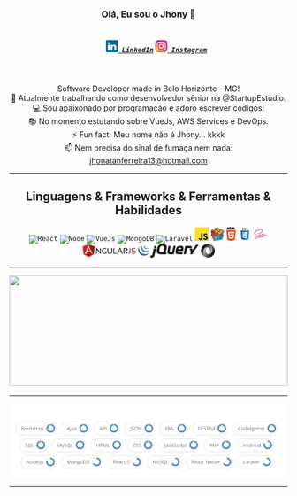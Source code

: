 <h3 align="center">Olá, Eu sou o Jhony 👋</h3>
<h5 align="center">
  <code>
    <a href="https://www.linkedin.com/in/jhonatanciriaco/" title="LinkedIn Profile"><img width="22" src="https://github.com/JhonySpark/JhonatanFCiriaco/blob/master/images/linkedin.svg"> LinkedIn</a></code>
  <code><a href="https://www.instagram.com/jhonatan_ciriaco/" title="Instagram Profile"><img width="22" src="https://github.com/JhonySpark/JhonatanFCiriaco/blob/master/images/instagram.svg"> Instagram</a></code>
</h5>
<br>
<p align="center">
  Software Developer made in Belo Horizonte - MG!
  <br>
  🔬 Atualmente trabalhando como desenvolvedor sênior na @StartupEstúdio.
   <br>
  💻 Sou apaixonado por programação e adoro escrever códigos! 
  <br>
  📚 No momento estutando sobre VueJs, AWS Services e DevOps. 
  <br>
  ⚡ Fun fact: Meu nome não é Jhony... kkkk
  <br>
  📫 Nem precisa do sinal de fumaça nem nada: <a href="mailto: jhonatanferreira13@hotmail.com">jhonatanferreira13@hotmail.com</a>
</p>

<hr>

<h2 align="center">Linguagens & Frameworks & Ferramentas & Habilidades</h2>

<p align="center">
  <code><img title="React" height="25" src="https://upload.wikimedia.org/wikipedia/commons/thumb/a/a7/React-icon.svg/512px-React-icon.svg.png"></code>
  <code><img title="Node" height="25" src="https://www.mediapreset.com/wp-content/uploads/2017/02/MediaPreset.com-Node.js-Application-Development-Service.jpg"></code>
  <code><img title="VueJs" height="25" src="https://www.fabiofranchino.com/assets/posts/vuejs-nice-to-meet-you/cover.png"></code>
  <code><img title="MongoDB" height="25" src="https://cdn.iconscout.com/icon/free/png-512/mongodb-5-1175140.png"></code>
  <code><img title="Laravel" height="25" src="https://cdn.iconscout.com/icon/free/png-256/laravel-226015.png"></code>
  <code><img title="Javascript" height="25" src="https://github.com/JhonySpark/JhonatanFCiriaco/blob/master/images/javascript.svg"></code>
  <code><img title="Problem Solving" height="25" src="https://github.com/JhonySpark/JhonatanFCiriaco/blob/master/images/problemSolving.png"></code>
  <code><img title="HTML5" height="25" src="https://github.com/JhonySpark/JhonatanFCiriaco/blob/master/images/html5.svg"></code>
  <code><img title="CSS" height="25" src="https://github.com/JhonySpark/JhonatanFCiriaco/blob/master/images/css.svg"></code>
  <code><img title="SAAS" height="25" src="https://github.com/JhonySpark/JhonatanFCiriaco/blob/master/images/sass.svg"></code>
  <code><img title="AngularJS" height="25" src="https://github.com/JhonySpark/JhonatanFCiriaco/blob/master/images/angularjs.svg"></code>
  <code><img title="JQuery" height="25" src="https://github.com/JhonySpark/JhonatanFCiriaco/blob/master/images/jquery.svg"></code>
  <code><img title="JSON" height="25" src="https://github.com/JhonySpark/JhonatanFCiriaco/blob/master/images/json.svg"></code>
</p>

<hr>

<p align="center">
<a href="s" title="Go to Source"><img width="100%" height="200" src="https://github-readme-stats.vercel.app/api?username=jhonyspark&show_icons=true&theme=gotham"></a>
<br>
<hr>
<img title="Skills" src="https://github.com/JhonySpark/JhonatanFCiriaco/blob/master/images/skills.PNG" style="margin: 0 auto">

<!-- <a href="https://github.com/jhonyspark">
  <img align="center" src="https://github-readme-stats.vercel.app/api/top-langs/?username=jhonyspark&hide=java,html&title_color=ffffff&text_color=c9cacc&icon_color=2bbc8a&bg_color=1d1f21" /> -->
</a>
</p>
<hr>

<!-- <h4 align="center"><a href=https://github.com/jhonyspark?tab=repositories" title="Show Repositories">🔎 Repositórios 🔍</a></h4>
<br><br><br><br><br><br><br><br><br><br><br><br><br>
 -->
<!--
**jhonyspark/jhonyspark** is a ✨ _special_ ✨ repository because its `README.md` (this file) appears on your GitHub profile.

Here are some ideas to get you started:

- 🔭 I’m currently working on ...
- 🌱 I’m currently learning ...
- 👯 I’m looking to collaborate on ...
- 🤔 I’m looking for help with ...
- 💬 Ask me about ...
- 📫 How to reach me: ...
- 😄 Pronouns: ...
- ⚡ Fun fact: ...

Notes: If you want use this readme, firstly star it please. If you can't align your repositories like this, please change your repository desription to shorter than now. Maybe 4 or 5 word will be good.

-->

